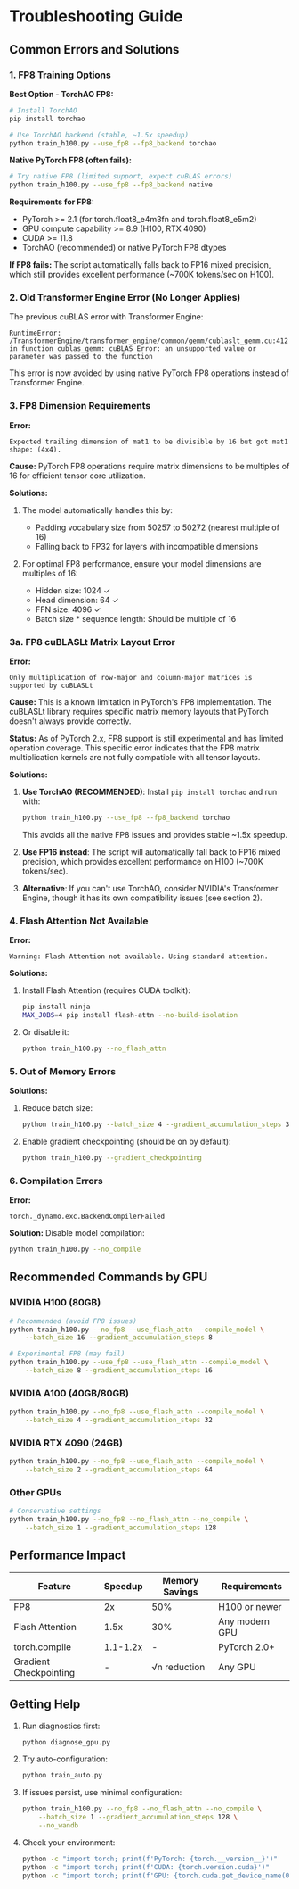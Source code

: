# Troubleshooting Guide

## Common Errors and Solutions

### 1. FP8 Training Options

**Best Option - TorchAO FP8:**
```bash
# Install TorchAO
pip install torchao

# Use TorchAO backend (stable, ~1.5x speedup)
python train_h100.py --use_fp8 --fp8_backend torchao
```

**Native PyTorch FP8 (often fails):**
```bash
# Try native FP8 (limited support, expect cuBLAS errors)
python train_h100.py --use_fp8 --fp8_backend native
```

**Requirements for FP8:**
- PyTorch >= 2.1 (for torch.float8_e4m3fn and torch.float8_e5m2)
- GPU compute capability >= 8.9 (H100, RTX 4090)
- CUDA >= 11.8
- TorchAO (recommended) or native PyTorch FP8 dtypes

**If FP8 fails:**
The script automatically falls back to FP16 mixed precision, which still provides excellent performance (~700K tokens/sec on H100).

### 2. Old Transformer Engine Error (No Longer Applies)

The previous cuBLAS error with Transformer Engine:
```
RuntimeError: /TransformerEngine/transformer_engine/common/gemm/cublaslt_gemm.cu:412 
in function cublas_gemm: cuBLAS Error: an unsupported value or parameter was passed to the function
```

This error is now avoided by using native PyTorch FP8 operations instead of Transformer Engine.

### 3. FP8 Dimension Requirements

**Error:**
```
Expected trailing dimension of mat1 to be divisible by 16 but got mat1 shape: (4x4).
```

**Cause:**
PyTorch FP8 operations require matrix dimensions to be multiples of 16 for efficient tensor core utilization.

**Solutions:**
1. The model automatically handles this by:
   - Padding vocabulary size from 50257 to 50272 (nearest multiple of 16)
   - Falling back to FP32 for layers with incompatible dimensions

2. For optimal FP8 performance, ensure your model dimensions are multiples of 16:
   - Hidden size: 1024 ✓
   - Head dimension: 64 ✓
   - FFN size: 4096 ✓
   - Batch size * sequence length: Should be multiple of 16

### 3a. FP8 cuBLASLt Matrix Layout Error

**Error:**
```
Only multiplication of row-major and column-major matrices is supported by cuBLASLt
```

**Cause:**
This is a known limitation in PyTorch's FP8 implementation. The cuBLASLt library requires specific matrix memory layouts that PyTorch doesn't always provide correctly.

**Status:**
As of PyTorch 2.x, FP8 support is still experimental and has limited operation coverage. This specific error indicates that the FP8 matrix multiplication kernels are not fully compatible with all tensor layouts.

**Solutions:**
1. **Use TorchAO (RECOMMENDED)**: Install `pip install torchao` and run with:
   ```bash
   python train_h100.py --use_fp8 --fp8_backend torchao
   ```
   This avoids all the native FP8 issues and provides stable ~1.5x speedup.

2. **Use FP16 instead**: The script will automatically fall back to FP16 mixed precision, which provides excellent performance on H100 (~700K tokens/sec).

3. **Alternative**: If you can't use TorchAO, consider NVIDIA's Transformer Engine, though it has its own compatibility issues (see section 2).

### 4. Flash Attention Not Available

**Error:**
```
Warning: Flash Attention not available. Using standard attention.
```

**Solutions:**
1. Install Flash Attention (requires CUDA toolkit):
   ```bash
   pip install ninja
   MAX_JOBS=4 pip install flash-attn --no-build-isolation
   ```

2. Or disable it:
   ```bash
   python train_h100.py --no_flash_attn
   ```

### 5. Out of Memory Errors

**Solutions:**
1. Reduce batch size:
   ```bash
   python train_h100.py --batch_size 4 --gradient_accumulation_steps 32
   ```

2. Enable gradient checkpointing (should be on by default):
   ```bash
   python train_h100.py --gradient_checkpointing
   ```

### 6. Compilation Errors

**Error:**
```
torch._dynamo.exc.BackendCompilerFailed
```

**Solution:**
Disable model compilation:
```bash
python train_h100.py --no_compile
```

## Recommended Commands by GPU

### NVIDIA H100 (80GB)
```bash
# Recommended (avoid FP8 issues)
python train_h100.py --no_fp8 --use_flash_attn --compile_model \
    --batch_size 16 --gradient_accumulation_steps 8

# Experimental FP8 (may fail)
python train_h100.py --use_fp8 --use_flash_attn --compile_model \
    --batch_size 8 --gradient_accumulation_steps 16
```

### NVIDIA A100 (40GB/80GB)
```bash
python train_h100.py --no_fp8 --use_flash_attn --compile_model \
    --batch_size 4 --gradient_accumulation_steps 32
```

### NVIDIA RTX 4090 (24GB)
```bash
python train_h100.py --no_fp8 --use_flash_attn --compile_model \
    --batch_size 2 --gradient_accumulation_steps 64
```

### Other GPUs
```bash
# Conservative settings
python train_h100.py --no_fp8 --no_flash_attn --no_compile \
    --batch_size 1 --gradient_accumulation_steps 128
```

## Performance Impact

| Feature | Speedup | Memory Savings | Requirements |
|---------|---------|----------------|--------------|
| FP8 | 2x | 50% | H100 or newer |
| Flash Attention | 1.5x | 30% | Any modern GPU |
| torch.compile | 1.1-1.2x | - | PyTorch 2.0+ |
| Gradient Checkpointing | - | √n reduction | Any GPU |

## Getting Help

1. Run diagnostics first:
   ```bash
   python diagnose_gpu.py
   ```

2. Try auto-configuration:
   ```bash
   python train_auto.py
   ```

3. If issues persist, use minimal configuration:
   ```bash
   python train_h100.py --no_fp8 --no_flash_attn --no_compile \
       --batch_size 1 --gradient_accumulation_steps 128 \
       --no_wandb
   ```

4. Check your environment:
   ```bash
   python -c "import torch; print(f'PyTorch: {torch.__version__}')"
   python -c "import torch; print(f'CUDA: {torch.version.cuda}')"
   python -c "import torch; print(f'GPU: {torch.cuda.get_device_name(0)}')"
   ```